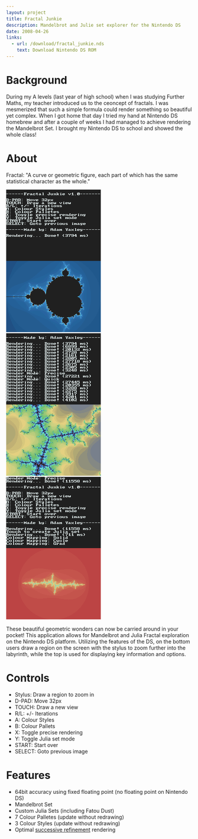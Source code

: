 ```yaml
---
layout: project
title: Fractal Junkie
description: Mandelbrot and Julie set explorer for the Nintendo DS
date: 2008-04-26
links:
  - url: /download/fractal_junkie.nds
    text: Download Nintendo DS ROM
---
```

# Background

During my A levels (last year of high school) when I was studying Further Maths, my teacher introduced us to the ceoncept of fractals. I was mesmerized that such a simple formula could render something so beautiful yet complex. When I got home that day I tried my hand at Nintendo DS homebrew and after a couple of weeks I had managed to achieve rendering the Mandelbrot Set. I brought my Nintendo DS to school and showed the whole class!

# About

Fractal: "A curve or geometric figure, each part of which has the same statistical character as the whole."

![Fractal Junkie screenshot 1](/assets/fractal_junkie1.png)
![Fractal Junkie screenshot 2](/assets/fractal_junkie2.png)
![Fractal Junkie screenshot 3](/assets/fractal_junkie3.png)

These beautiful geometric wonders can now be carried around in your pocket! This application allows for Mandelbrot and Julia Fractal exploration on the Nintendo DS platform. Utilizing the features of the DS, on the bottom users draw a region on the screen with the stylus to zoom further into the labyrinth, while the top is used for displaying key information and options.

# Controls
 - Stylus: Draw a region to zoom in
 - D-PAD: Move 32px
 - TOUCH: Draw a new view
 - R/L: +/- Iterations
 - A: Colour Styles
 - B: Colour Pallets
 - X: Toggle precise rendering
 - Y: Toggle Julia set mode
 - START: Start over
 - SELECT: Goto previous image

# Features
 - 64bit accuracy using fixed floating point (no floating point on Nintendo DS)
 - Mandelbrot Set
 - Custom Julia Sets (including Fatou Dust)
 - 7 Colour Palletes (update without redrawing)
 - 3 Colour Styles (update without redrawing)
 - Optimal <a href='http://mrob.com/pub/muency/successiverefinement.html'>successive refinement</a> rendering
